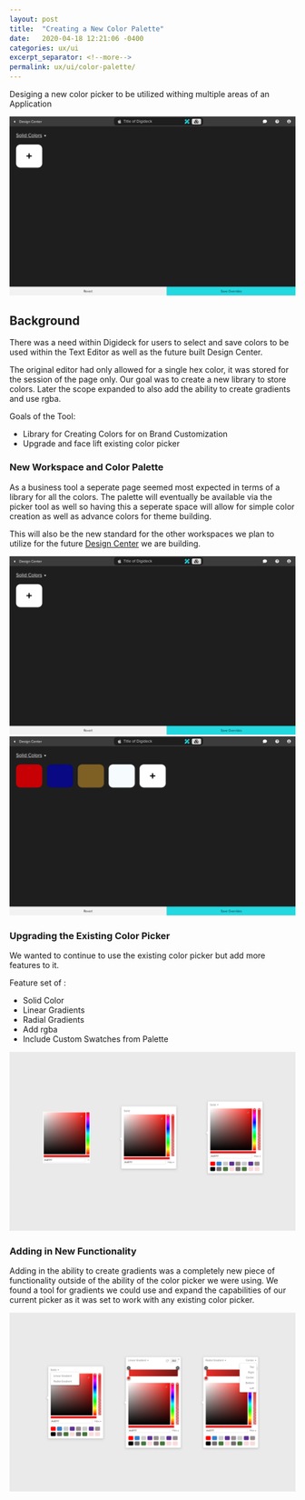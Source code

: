 ```yaml
---
layout: post
title:  "Creating a New Color Palette"
date:   2020-04-18 12:21:06 -0400
categories: ux/ui
excerpt_separator: <!--more-->
permalink: ux/ui/color-palette/
---
```


<div class="excerpt-pre-post">
  <p>Desiging a new color picker to be utilized withing multiple areas of an Application</p>
  <img src="/assets/images/color-palette-1.png" alt="Image of Digideck's Color Palette">
</div>

<!--more-->

<h2>Background</h2>

There was a need within Digideck for users to select and save colors to be used within the Text Editor as well as the future built Design Center.

The original editor had only allowed for a single hex color, it was stored for the session of the page only. Our goal was to create a new library to store colors. Later the scope expanded to also add the ability to create gradients and use rgba. 

Goals of the Tool:

<ul>
<li>Library for Creating Colors for on Brand Customization</li>
<li>Upgrade and face lift existing color picker</li>
</ul>

<div class="spacer-line"></div>

<h3>New Workspace and Color Palette</h3>

As a business tool a seperate page seemed most expected in terms of a library for all the colors. The palette will eventually be available via the picker tool as well so having this a seperate space will allow for simple color creation as well as advance colors for theme building. 

This will also be the new standard for the other workspaces we plan to utilize for the future <a href="/ux/ui/design-center/">Design Center</a> we are building. 

<img src="/assets/images/color-palette-1.png" alt="Image of Digideck's Color Palette">
<img src="/assets/images/color-palette-2.png" alt="Image of Digideck's Color Palette with Colors">

<div class="spacer"></div>

<h3>Upgrading the Existing Color Picker</h3>

We wanted to continue to use the existing color picker but add more features to it. 

Feature set of :

<ul>
<li>Solid Color</li>
<li>Linear Gradients</li>
<li>Radial Gradients</li>
<li>Add rgba</li>
<li>Include Custom Swatches from Palette</li>
</ul>

<img src="/assets/images/color-palette-3.png" alt="Upgrading the Existing Color Picker">

<div class="spacer"></div>

<h3>Adding in New Functionality</h3>

Adding in the ability to create gradients was a completely new piece of functionality outside of the ability of the color picker we were using. We found a tool for gradients we could use and expand the capabilities of our current picker as it was set to work with any existing color picker.

<img src="/assets/images/color-palette-4.png" alt="Gradient Color Pickers">